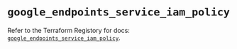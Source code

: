 # `google_endpoints_service_iam_policy`

Refer to the Terraform Registory for docs: [`google_endpoints_service_iam_policy`](https://registry.terraform.io/providers/hashicorp/google/5.26.0/docs/resources/endpoints_service_iam_policy).
